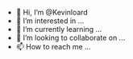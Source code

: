 - 👋 Hi, I’m @Kevinloard
- 👀 I’m interested in ...
- 🌱 I’m currently learning ...
- 💞️ I’m looking to collaborate on ...
- 📫 How to reach me ...

<!---
Kevinloard/Kevinloard is a ✨ special ✨ repository because its `README.md` (this file) appears on your GitHub profile.
You can click the Preview link to take a look at your changes.
--->
